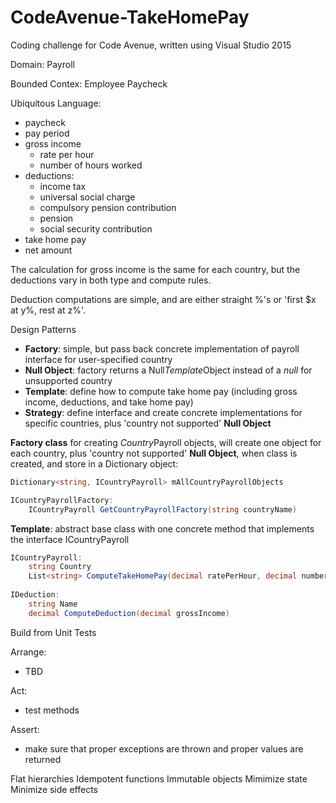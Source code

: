 # CodeAvenue-TakeHomePay
Coding challenge for Code Avenue, written using Visual Studio 2015

Domain:
Payroll

Bounded Contex:
Employee Paycheck

Ubiquitous Language:
+ paycheck
+ pay period
+ gross income
	+ rate per hour
	+ number of hours worked
+ deductions:
	+ income tax
	+ universal social charge
	+ compulsory pension contribution
	+ pension
	+ social security contribution
+ take home pay
+ net amount

The calculation for gross income is the same for each country, but the deductions vary in both type and compute rules.

Deduction computations are simple, and are either straight %'s or 'first $x at y%, rest at z%'.

Design Patterns
+ **Factory**: simple, but pass back concrete implementation of payroll interface for user-specified country
+ **Null Object**: factory returns a Null*Template*Object instead of a *null* for unsupported country
+ **Template**: define how to compute take home pay (including gross income, deductions, and take home pay)
+ **Strategy**: define interface and create concrete implementations for specific countries, plus 'country not supported' **Null Object**

**Factory class** for creating *Country*Payroll objects, will create one object for each country, plus 'country not supported' **Null Object**, when class is created, and store in a Dictionary object: 
```C#
Dictionary<string, ICountryPayroll> mAllCountryPayrollObjects

ICountryPayrollFactory:
	ICountryPayroll GetCountryPayrollFactory(string countryName)
```
**Template**: abstract base class with one concrete method that implements the interface ICountryPayroll
```C#
ICountryPayroll:
	string Country
	List<string> ComputeTakeHomePay(decimal ratePerHour, decimal numberHours, out decimal takeHomePay)
	
IDeduction:
	string Name
	decimal ComputeDeduction(decimal grossIncome)
```

Build from Unit Tests

Arrange:
+ TBD

Act:
+ test methods

Assert:
+ make sure that proper exceptions are thrown and proper values are returned

Flat hierarchies
Idempotent functions
Immutable objects
Mimimize state
Minimize side effects
